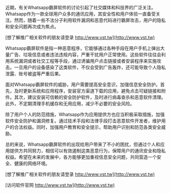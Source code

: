 近期，有关Whatsapp霸屏软件的讨论引起了社交媒体和科技界的广泛关注。Whatsapp作为一款全球用户众多的通讯应用，其安全性和用户体验一直备受关注。然而，随着一些不法分子利用软件漏洞和恶意代码进行霸屏攻击，用户的隐私和安全问题再次成为焦点。

[想了解推广相关软件的朋友请登录 http://www.vst.tw](http://www.vst.tw)

Whatsapp霸屏软件是指一种恶意程序，它能够通过各种手段在用户手机上弹出大量广告、垃圾信息或者违法违规内容，严重干扰用户正常使用。这些软件往往会利用系统漏洞或者社交工程等手段，通过诱骗用户点击链接或者安装程序来实施攻击。一旦用户的设备感染了这类软件，不仅会受到广告轰炸，还可能导致个人隐私泄露、账号被盗等严重后果。

面对Whatsapp霸屏软件的威胁，用户需要提高安全意识，加强信息安全防护。首先，及时更新系统和应用程序，安装官方渠道下载的应用，避免点击可疑链接和附件。其次，建议安装可信赖的安全防护软件，及时进行病毒查杀和恶意软件清理。此外，不定期清理手机缓存和无用应用，减少不必要的安全风险。

除了用户个人的防范措施，Whatsapp作为应用提供方也应当积极采取措施，加强软件安全防护和漏洞修复。通过技术手段和法律手段打击恶意软件开发者，维护用户的合法权益。同时，加强用户教育和安全提示，帮助用户识别和防范各类安全威胁。

总的来说，Whatsapp霸屏软件的出现给用户带来了不小的困扰，但通过个人和应用提供方共同努力，相信可以有效遏制这类恶意行为，保障用户的通讯安全和隐私权益。希望在未来的发展中，各方能够更加重视信息安全问题，共同营造一个安全、健康的网络环境。

[想了解推广相关软件的朋友请登录 http://www.vst.tw](http://www.vst.tw)


[访问软件官网 http://www.vst.tw](http://www.vst.tw)
